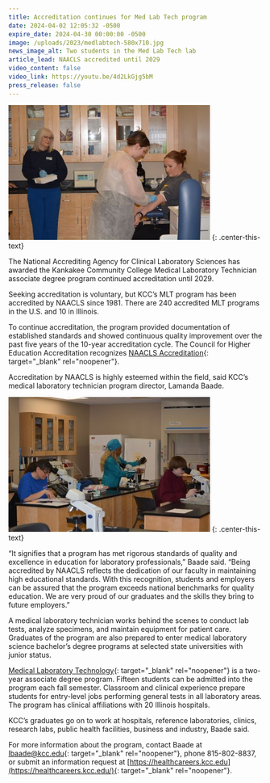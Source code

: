 ```yaml
---
title: Accreditation continues for Med Lab Tech program
date: 2024-04-02 12:05:32 -0500
expire_date: 2024-04-30 00:00:00 -0500
image: /uploads/2023/medlabtech-580x710.jpg
news_image_alt: Two students in the Med Lab Tech lab
article_lead: NAACLS accredited until 2029
video_content: false
video_link: https://youtu.be/4d2LkGjg5bM
press_release: false
---
```

![Medical Laboratory Technology program students and director](/uploads/2023/medlabtech-400x267.jpg "L-R: Director Lamanda Baade, students Roirie Bartucci and Dominique Schultz")
{: .center-this-text}

The National Accrediting Agency for Clinical Laboratory Sciences has awarded the Kankakee Community College Medical Laboratory Technician associate degree program continued accreditation until 2029.

Seeking accreditation is voluntary, but KCC’s MLT program has been accredited by NAACLS since 1981. There are 240 accredited MLT programs in the U.S. and 10 in Illinois.

To continue accreditation, the program provided documentation of established standards and showed continuous quality improvement over the past five years of the 10-year accreditation cycle. The Council for Higher Education Accreditation recognizes [NAACLS Accreditation](https://www.naacls.org/Home.aspx){: target="_blank" rel="noopener"}.

Accreditation by NAACLS is highly esteemed within the field, said KCC’s medical laboratory technician program director, Lamanda Baade.

![Students work in KCC’s Medical Laboratory Technology lab](/uploads/2023/medlabtech2-400x267-1.jpg "L-R: Cherie Bolen, Debra Lucas and Adam Kunce")
{: .center-this-text}

“It signifies that a program has met rigorous standards of quality and excellence in education for laboratory professionals,” Baade said. “Being accredited by NAACLS reflects the dedication of our faculty in maintaining high educational standards. With this recognition, students and employers can be assured that the program exceeds national benchmarks for quality education. We are very proud of our graduates and the skills they bring to future employers.”

A medical laboratory technician works behind the scenes to conduct lab tests, analyze specimens, and maintain equipment for patient care. Graduates of the program are also prepared to enter medical laboratory science bachelor’s degree programs at selected state universities with junior status.

[Medical Laboratory Technology](https://kcc.smartcatalogiq.com/en/current/academic-catalog/programs/medical-laboratory-technology-aas/?utm_medium=pr&amp;utm_campaign=accred "Medical Laboratory Technology program page"){: target="_blank" rel="noopener"} is a two-year associate degree program. Fifteen students can be admitted into the program each fall semester. Classroom and clinical experience prepare students for entry-level jobs performing general tests in all laboratory areas. The program has clinical affiliations with 20 Illinois hospitals.

KCC’s graduates go on to work at hospitals, reference laboratories, clinics, research labs, public health facilities, business and industry, Baade said.

For more information about the program, contact Baade at [lbaade@kcc.edu](mailto:lbaade@kcc.edu){: target="_blank" rel="noopener"}, phone 815-802-8837, or submit an information request at [https://healthcareers.kcc.edu](https://healthcareers.kcc.edu/){: target="_blank" rel="noopener"}.